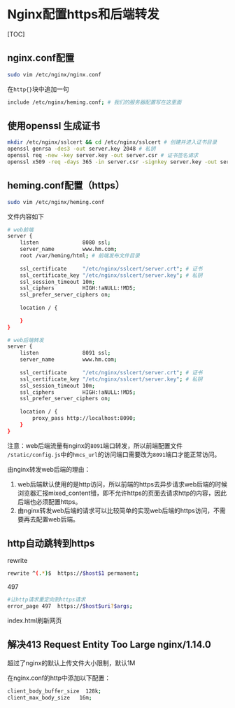 # Nginx配置https和后端转发

[TOC]

## nginx.conf配置

```sh
sudo vim /etc/nginx/nginx.conf
```

在`http{}`块中追加一句

```sh
include /etc/nginx/heming.conf; # 我们的服务器配置写在这里面
```

## 使用openssl 生成证书

```sh
mkdir /etc/nginx/sslcert && cd /etc/nginx/sslcert # 创建并进入证书目录
openssl genrsa -des3 -out server.key 2048 # 私钥
openssl req -new -key server.key -out server.csr # 证书签名请求
openssl x509 -req -days 365 -in server.csr -signkey server.key -out server.crt # 自签名证书
```

## heming.conf配置（https）

```sh
sudo vim /etc/nginx/heming.conf
```

文件内容如下

```sh
# web前端
server {
    listen              8080 ssl;
    server_name         www.hm.com;
    root /var/heming/html; # 前端发布文件目录
    
    ssl_certificate     "/etc/nginx/sslcert/server.crt"; # 证书
    ssl_certificate_key "/etc/nginx/sslcert/server.key"; # 私钥
    ssl_session_timeout 10m;
    ssl_ciphers         HIGH:!aNULL:!MD5;
   	ssl_prefer_server_ciphers on;
   	
   	location / {
   	
   	}
}

# web后端转发
server {
    listen              8091 ssl;
    server_name         www.hm.com;
    
    ssl_certificate     "/etc/nginx/sslcert/server.crt"; # 证书
    ssl_certificate_key "/etc/nginx/sslcert/server.key"; # 私钥
    ssl_session_timeout 10m;
    ssl_ciphers         HIGH:!aNULL:!MD5;
   	ssl_prefer_server_ciphers on;
   	
   	location / {
   		proxy_pass http://localhost:8090;
   	}
}
```

注意：web后端流量有nginx的`8091`端口转发，所以前端配置文件 `/static/config.js`中的`hmcs_url`的访问端口需要改为`8091`端口才能正常访问。



由nginx转发web后端的理由：

1. web后端默认使用的是http访问，所以前端的https去异步请求web后端的时候浏览器汇报mixed_content错，即不允许https的页面去请求http的内容，因此后端也必须配置https。
2. 由nginx转发web后端的请求可以比较简单的实现web后端的https访问，不需要再去配置web后端。

## http自动跳转到https

rewrite

```sh
rewrite ^(.*)$	https://$host$1	permanent;
```

497

```sh
#让http请求重定向到https请求	
error_page 497	https://$host$uri?$args;
```

index.html刷新网页

## 解决413 Request Entity Too Large nginx/1.14.0

 超过了nginx的默认上传文件大小限制，默认1M 

在nginx.conf的http中添加以下配置：

```sh
client_body_buffer_size  128k;
client_max_body_size   16m;
```

